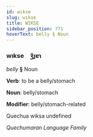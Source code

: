 ```yaml
---
id: wıkse
slug: wıkse
title: WIKSE
sidebar_position: 771
hoverText: belly § Noun
---
```


### wıkse&emsp;<span kind="abugida">ʒ̑ȷɐɿ</span>

*belly* **§** Noun

**Verb**: to be a belly/stomach

**Noun**: belly/stomach

**Modifier**: belly/stomach-related

Quechua wiksa undefined

*Quechumaran Language Family*